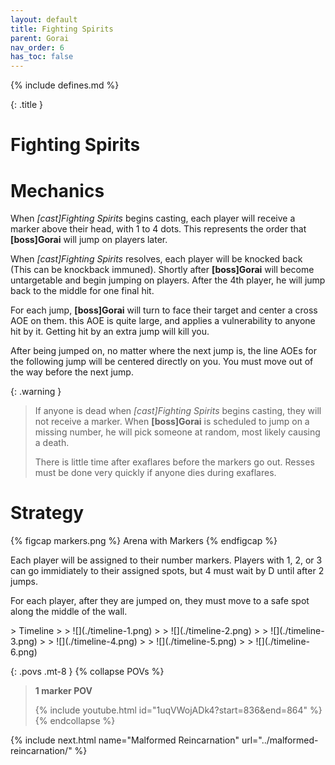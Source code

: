 ```yaml
---
layout: default
title: Fighting Spirits
parent: Gorai
nav_order: 6
has_toc: false
---
```


{% include defines.md %}

{: .title }
# Fighting Spirits

# Mechanics

When *[cast]Fighting Spirits* begins casting, each player will receive a marker
above their head, with 1 to 4 dots. This represents the order that
**[boss]Gorai** will jump on players later.

When *[cast]Fighting Spirits* resolves, each player will be knocked back (This
can be knockback immuned). Shortly after **[boss]Gorai** will become
untargetable and begin jumping on players. After the 4th player, he will jump
back to the middle for one final hit.

For each jump, **[boss]Gorai** will turn to face their target and center a cross
AOE on them. this AOE is quite large, and applies a vulnerability to anyone hit
by it. Getting hit by an extra jump will kill you.

After being jumped on, no matter where the next jump is, the line AOEs for the
following jump will be centered directly on you. You must move out of the way
before the next jump.

{: .warning }
> If anyone is dead when *[cast]Fighting Spirits* begins casting, they will not
> receive a marker. When **[boss]Gorai** is scheduled to jump on a missing
> number, he will pick someone at random, most likely causing a death.
>
> There is little time after exaflares before the markers go out. Resses must be
> done very quickly if anyone dies during exaflares.

# Strategy

{% figcap markers.png %}
Arena with Markers
{% endfigcap %}

Each player will be assigned to their number markers. Players with 1, 2, or 3
can go immidiately to their assigned spots, but 4 must wait by D until after 2
jumps.

For each player, after they are jumped on, they must move to a safe spot along
the middle of the wall.

<div class="timeline half-width" markdown="1">
> Timeline
>
> ![](./timeline-1.png)
>
> ![](./timeline-2.png)
>
> ![](./timeline-3.png)
>
> ![](./timeline-4.png)
>
> ![](./timeline-5.png)
>
> ![](./timeline-6.png)
</div>

{: .povs .mt-8 }
{% collapse POVs %}
> **1 marker POV**
>
> {% include youtube.html id="1uqVWojADk4?start=836&end=864" %}
{% endcollapse %}

{% include next.html name="Malformed Reincarnation" url="../malformed-reincarnation/" %}

